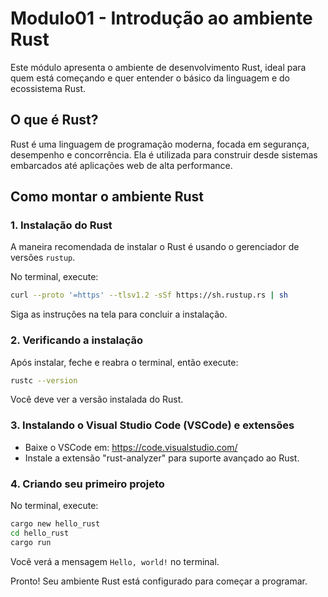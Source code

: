 # Modulo01 - Introdução ao ambiente Rust

Este módulo apresenta o ambiente de desenvolvimento Rust, ideal para quem está começando e quer entender o básico da linguagem e do ecossistema Rust.

## O que é Rust?
Rust é uma linguagem de programação moderna, focada em segurança, desempenho e concorrência. Ela é utilizada para construir desde sistemas embarcados até aplicações web de alta performance.

## Como montar o ambiente Rust

### 1. Instalação do Rust
A maneira recomendada de instalar o Rust é usando o gerenciador de versões `rustup`.

No terminal, execute:
```bash
curl --proto '=https' --tlsv1.2 -sSf https://sh.rustup.rs | sh
```
Siga as instruções na tela para concluir a instalação.

### 2. Verificando a instalação
Após instalar, feche e reabra o terminal, então execute:
```bash
rustc --version
```
Você deve ver a versão instalada do Rust.

### 3. Instalando o Visual Studio Code (VSCode) e extensões
- Baixe o VSCode em: https://code.visualstudio.com/
- Instale a extensão "rust-analyzer" para suporte avançado ao Rust.

### 4. Criando seu primeiro projeto
No terminal, execute:
```bash
cargo new hello_rust
cd hello_rust
cargo run
```
Você verá a mensagem `Hello, world!` no terminal.

Pronto! Seu ambiente Rust está configurado para começar a programar.
